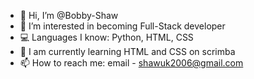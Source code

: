 - 👋 Hi, I’m @Bobby-Shaw
- 👀 I’m interested in becoming Full-Stack developer
- 💻 Languages I know: Python, HTML, CSS
- 🌱 I am currently learning HTML and CSS on scrimba
- 📫 How to reach me: email - shawuk2006@gmail.com

<!---
Bobby-Shaw/Bobby-Shaw is a ✨ special ✨ repository because its `README.md` (this file) appears on your GitHub profile.
You can click the Preview link to take a look at your changes.
--->
